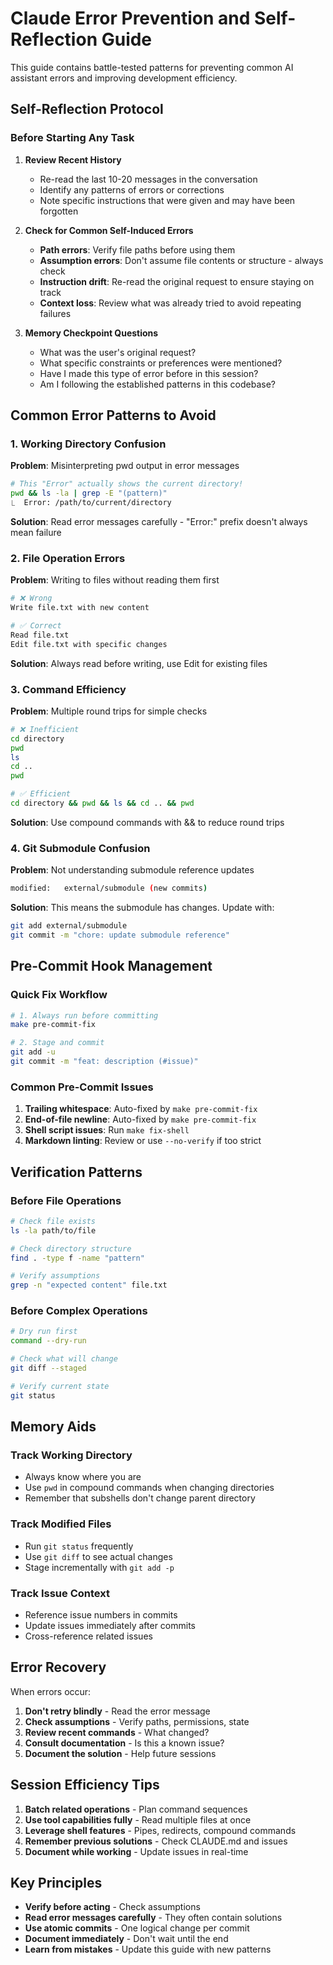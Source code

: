 # Claude Error Prevention and Self-Reflection Guide

This guide contains battle-tested patterns for preventing common AI assistant errors and improving development efficiency.

## Self-Reflection Protocol

### Before Starting Any Task

1. **Review Recent History**
   - Re-read the last 10-20 messages in the conversation
   - Identify any patterns of errors or corrections
   - Note specific instructions that were given and may have been forgotten

2. **Check for Common Self-Induced Errors**
   - **Path errors**: Verify file paths before using them
   - **Assumption errors**: Don't assume file contents or structure - always check
   - **Instruction drift**: Re-read the original request to ensure staying on track
   - **Context loss**: Review what was already tried to avoid repeating failures

3. **Memory Checkpoint Questions**
   - What was the user's original request?
   - What specific constraints or preferences were mentioned?
   - Have I made this type of error before in this session?
   - Am I following the established patterns in this codebase?

## Common Error Patterns to Avoid

### 1. Working Directory Confusion

**Problem**: Misinterpreting pwd output in error messages
```bash
# This "Error" actually shows the current directory!
pwd && ls -la | grep -E "(pattern)"
⎿  Error: /path/to/current/directory
```

**Solution**: Read error messages carefully - "Error:" prefix doesn't always mean failure

### 2. File Operation Errors

**Problem**: Writing to files without reading them first
```bash
# ❌ Wrong
Write file.txt with new content

# ✅ Correct
Read file.txt
Edit file.txt with specific changes
```

**Solution**: Always read before writing, use Edit for existing files

### 3. Command Efficiency

**Problem**: Multiple round trips for simple checks
```bash
# ❌ Inefficient
cd directory
pwd
ls
cd ..
pwd

# ✅ Efficient
cd directory && pwd && ls && cd .. && pwd
```

**Solution**: Use compound commands with && to reduce round trips

### 4. Git Submodule Confusion

**Problem**: Not understanding submodule reference updates
```bash
modified:   external/submodule (new commits)
```

**Solution**: This means the submodule has changes. Update with:
```bash
git add external/submodule
git commit -m "chore: update submodule reference"
```

## Pre-Commit Hook Management

### Quick Fix Workflow

```bash
# 1. Always run before committing
make pre-commit-fix

# 2. Stage and commit
git add -u
git commit -m "feat: description (#issue)"
```

### Common Pre-Commit Issues

1. **Trailing whitespace**: Auto-fixed by `make pre-commit-fix`
2. **End-of-file newline**: Auto-fixed by `make pre-commit-fix`
3. **Shell script issues**: Run `make fix-shell`
4. **Markdown linting**: Review or use `--no-verify` if too strict

## Verification Patterns

### Before File Operations
```bash
# Check file exists
ls -la path/to/file

# Check directory structure
find . -type f -name "pattern"

# Verify assumptions
grep -n "expected content" file.txt
```

### Before Complex Operations
```bash
# Dry run first
command --dry-run

# Check what will change
git diff --staged

# Verify current state
git status
```

## Memory Aids

### Track Working Directory
- Always know where you are
- Use `pwd` in compound commands when changing directories
- Remember that subshells don't change parent directory

### Track Modified Files
- Run `git status` frequently
- Use `git diff` to see actual changes
- Stage incrementally with `git add -p`

### Track Issue Context
- Reference issue numbers in commits
- Update issues immediately after commits
- Cross-reference related issues

## Error Recovery

When errors occur:

1. **Don't retry blindly** - Read the error message
2. **Check assumptions** - Verify paths, permissions, state
3. **Review recent commands** - What changed?
4. **Consult documentation** - Is this a known issue?
5. **Document the solution** - Help future sessions

## Session Efficiency Tips

1. **Batch related operations** - Plan command sequences
2. **Use tool capabilities fully** - Read multiple files at once
3. **Leverage shell features** - Pipes, redirects, compound commands
4. **Remember previous solutions** - Check CLAUDE.md and issues
5. **Document while working** - Update issues in real-time

## Key Principles

- **Verify before acting** - Check assumptions
- **Read error messages carefully** - They often contain solutions
- **Use atomic commits** - One logical change per commit
- **Document immediately** - Don't wait until the end
- **Learn from mistakes** - Update this guide with new patterns